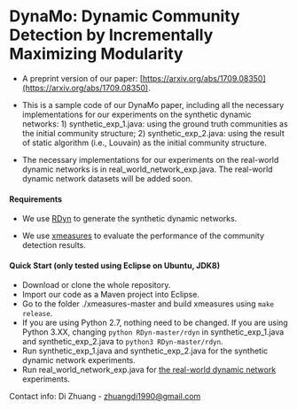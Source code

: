 # DynaMo: Dynamic Community Detection by Incrementally Maximizing Modularity

- A preprint version of our paper: [https://arxiv.org/abs/1709.08350](https://arxiv.org/abs/1709.08350).

- This is a sample code of our DynaMo paper, including all the necessary implementations for our experiments on the synthetic dynamic networks: 1) synthetic_exp_1.java: using the ground truth communities as the initial community structure; 2) synthetic_exp_2.java: using the result of static algorithm (i.e., Louvain) as the initial community structure.  

- The necessary implementations for our experiments on the real-world dynamic networks is in real_world_network_exp.java. The real-world dynamic network datasets will be added soon.  

#### Requirements
- We use [RDyn](https://github.com/GiulioRossetti/RDyn/blob/master/README.md) to generate the synthetic dynamic networks.

- We use [xmeasures](https://github.com/eXascaleInfolab/xmeasures) to evaluate the performance of the community detection results.

#### Quick Start (only tested using Eclipse on Ubuntu, JDK8)  

- Download or clone the whole repository.  
- Import our code as a Maven project into Eclipse.  
- Go to the folder ./xmeasures-master and build xmeasures using ```make release```.
- If you are using Python 2.7, nothing need to be changed. If you are using Python 3.XX, changing ``python RDyn-master/rdyn`` in synthetic_exp_1.java and synthetic_exp_2.java to ``python3 RDyn-master/rdyn``.
- Run synthetic_exp_1.java and synthetic_exp_2.java for the synthetic dynamic network experiments.
- Run real_world_network_exp.java for [the real-world dynamic network](https://www.kaggle.com/nogrady/realworld-dynamic-networks-dynamo) experiments.  



Contact info: Di Zhuang - ‬zhuangdi1990@gmail.com
